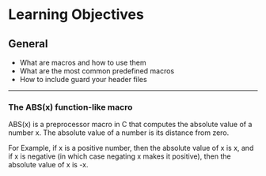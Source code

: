 # Learning Objectives
## General
- What are macros and how to use them
- What are the most common predefined macros
- How to include guard your header files

<hr >

### The ABS(x) function-like macro

ABS(x) is a preprocessor macro in C
that computes the absolute value of a number x.
The absolute value of a number is its distance from zero.

For Example, if x is a positive number, then the absolute value of x is x,
and if x is negative (in which case negating x makes it positive), then the absolute value of x is -x.

